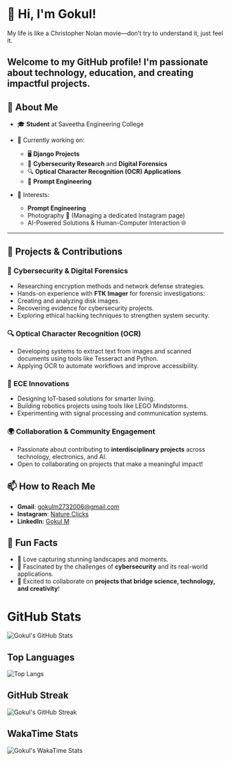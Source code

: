  # 👋 Hi, I'm Gokul!

 My life is like a Christopher Nolan movie—don’t try to understand it, just feel it.
 
## Welcome to my GitHub profile! I'm passionate about technology, education, and creating impactful projects.

## 🚀 About Me

- 🎓 **Student** at Saveetha Engineering College
  
- 🌟 Currently working on:
  - 🖥️ **Django Projects**  
  - 🔐 **Cybersecurity Research** and **Digital Forensics**  
  - 🔍 **Optical Character Recognition (OCR) Applications**  
  - 🤖 **Prompt Engineering**
    
- 🔧 Interests: 
  - **Prompt Engineering**
  - Photography 📸 (Managing a dedicated Instagram page)
  - AI-Powered Solutions & Human-Computer Interaction 🌐  

---

## 🌟 Projects & Contributions

### 🔐 **Cybersecurity & Digital Forensics**  
- Researching encryption methods and network defense strategies.  
- Hands-on experience with **FTK Imager** for forensic investigations:
 - Creating and analyzing disk images.
 - Recovering evidence for cybersecurity projects.
 - Exploring ethical hacking techniques to strengthen system security.  

### 🔍 **Optical Character Recognition (OCR)**  
- Developing systems to extract text from images and scanned documents using tools like Tesseract and Python.  
- Applying OCR to automate workflows and improve accessibility.

### 🤖 **ECE Innovations**  
- Designing IoT-based solutions for smarter living.  
- Building robotics projects using tools like LEGO Mindstorms.  
- Experimenting with signal processing and communication systems.  

### 🌍 **Collaboration & Community Engagement**  
- Passionate about contributing to **interdisciplinary projects** across technology, electronics, and AI.  
- Open to collaborating on projects that make a meaningful impact!  


## 📫 How to Reach Me

- **Gmail**: gokulm2732006@gmail.com  
- **Instagram**: [Nature Clicks](https://www.instagram.com/nature.clicks638/)
- **LinkedIn**: [Gokul M](https://www.linkedin.com/in/gokul-m-659542216/)


## 🌱 Fun Facts

- 📸 Love capturing stunning landscapes and moments.  
- 🔐 Fascinated by the challenges of **cybersecurity** and its real-world applications.  
- 🎉 Excited to collaborate on **projects that bridge science, technology, and creativity**!







# GitHub Stats
![Gokul's GitHub Stats](https://github-readme-stats.vercel.app/api?username=gokul-m&show_icons=true&count_private=true&hide=prs)

## Top Languages
![Top Langs](https://github-readme-stats.vercel.app/api/top-langs/?username=gokul-m&layout=compact)

## GitHub Streak
![Gokul's GitHub Streak](https://github-readme-streak-stats.herokuapp.com/?user=gokul-m)

## WakaTime Stats
![Gokul's WakaTime Stats](https://wakatime.com/badge/Gokul/gokul2736.svg)
